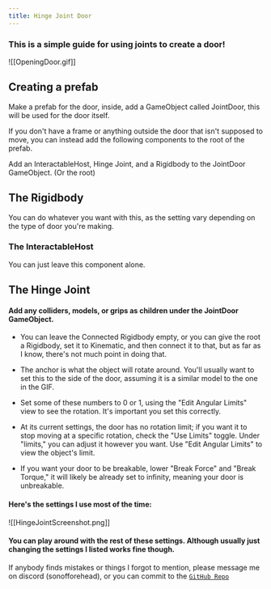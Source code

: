 ```yaml
---
title: Hinge Joint Door
---
```


### This is a simple guide for using joints to create a door!

![[OpeningDoor.gif]]

## Creating a prefab

Make a prefab for the door, inside, add a GameObject called JointDoor, this will be used for the door itself. 

If you don't have a frame or anything outside the door that isn't supposed to move, you can instead add the following components to the root of the prefab.

Add an InteractableHost, Hinge Joint, and a Rigidbody to the JointDoor GameObject. (Or the root)

## The Rigidbody

You can do whatever you want with this, as the setting vary depending on the type of door you're making.

### The InteractableHost

You can just leave this component alone.

## The Hinge Joint
#### Add any colliders, models, or grips as children under the JointDoor GameObject.

- You can leave the Connected Rigidbody empty, or you can give the root a Rigidbody, set it to Kinematic, and then connect it to that, but as far as I know, there's not much point in doing that.

- The anchor is what the object will rotate around. You'll usually want to set this to the side of the door, assuming it is a similar model to the one in the GIF.

- Set some of these numbers to 0 or 1, using the "Edit Angular Limits" view to see the rotation. It's important you set this correctly.

- At its current settings, the door has no rotation limit; if you want it to stop moving at a specific rotation, check the "Use Limits" toggle. Under "limits," you can adjust it however you want. Use "Edit Angular Limits" to view the object's limit.

- If you want your door to be breakable, lower "Break Force" and "Break Torque," it will likely be already set to infinity, meaning your door is unbreakable.

#### Here's the settings I use most of the time:

![[HingeJointScreenshot.png]]

#### You can play around with the rest of these settings. Although usually just changing the settings I listed works fine though.

If anybody finds mistakes or things I forgot to mention, please message me on discord (sonofforehead), or you can commit to the [`GitHub Repo`](https://github.com/Lava-Pals/bl-unofficial-docs)